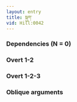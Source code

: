 ```yaml
---
layout: entry
title: སྐུག་
vid: Hill:0042
---
```

### Dependencies (N = 0)


### Overt 1-2


### Overt 1-2-3


### Oblique arguments
